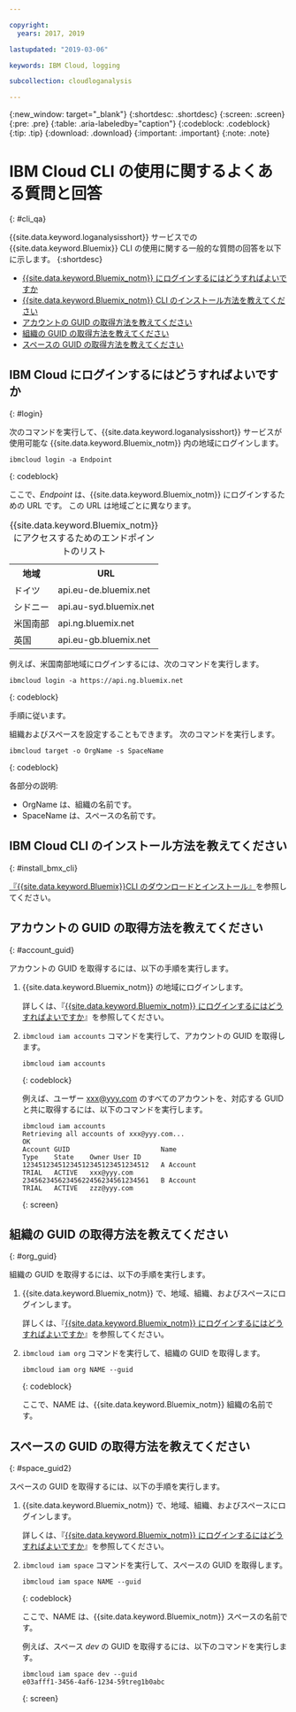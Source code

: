 ```yaml
---

copyright:
  years: 2017, 2019

lastupdated: "2019-03-06"

keywords: IBM Cloud, logging

subcollection: cloudloganalysis

---
```


{:new_window: target="_blank"}
{:shortdesc: .shortdesc}
{:screen: .screen}
{:pre: .pre}
{:table: .aria-labeledby="caption"}
{:codeblock: .codeblock}
{:tip: .tip}
{:download: .download}
{:important: .important}
{:note: .note}


# IBM Cloud CLI の使用に関するよくある質問と回答
{: #cli_qa}

{{site.data.keyword.loganalysisshort}} サービスでの {{site.data.keyword.Bluemix}} CLI の使用に関する一般的な質問の回答を以下に示します。 
{:shortdesc}

* [{{site.data.keyword.Bluemix_notm}} にログインするにはどうすればよいですか](/docs/services/CloudLogAnalysis/qa?topic=cloudloganalysis-cli_qa#login)
* [{{site.data.keyword.Bluemix_notm}} CLI のインストール方法を教えてください](/docs/services/CloudLogAnalysis/qa?topic=cloudloganalysis-cli_qa#install_bmx_cli)
* [アカウントの GUID の取得方法を教えてください](/docs/services/CloudLogAnalysis/qa?topic=cloudloganalysis-cli_qa#account_guid)
* [組織の GUID の取得方法を教えてください](/docs/services/CloudLogAnalysis/qa?topic=cloudloganalysis-cli_qa#org_guid)
* [スペースの GUID の取得方法を教えてください](/docs/services/CloudLogAnalysis/qa?topic=cloudloganalysis-cli_qa#space_guid)

## IBM Cloud にログインするにはどうすればよいですか
{: #login}

次のコマンドを実行して、{{site.data.keyword.loganalysisshort}} サービスが使用可能な {{site.data.keyword.Bluemix_notm}} 内の地域にログインします。

```
ibmcloud login -a Endpoint
```
{: codeblock}
	
ここで、*Endpoint* は、{{site.data.keyword.Bluemix_notm}} にログインするための URL です。 この URL は地域ごとに異なります。
	
<table>
    <caption>{{site.data.keyword.Bluemix_notm}} にアクセスするためのエンドポイントのリスト</caption>
	<tr>
	  <th>地域</th>
	  <th>URL</th>
	</tr>
	<tr>
	  <td>ドイツ</td>
	  <td>api.eu-de.bluemix.net</td>
	</tr>
	<tr>
	  <td>シドニー</td>
	  <td>api.au-syd.bluemix.net</td>
	</tr>
	<tr>
	  <td>米国南部</td>
	  <td>api.ng.bluemix.net</td>
	</tr>
	<tr>
	  <td>英国</td>
	  <td>api.eu-gb.bluemix.net</td>
	</tr>
</table>

例えば、米国南部地域にログインするには、次のコマンドを実行します。
	
```
ibmcloud login -a https://api.ng.bluemix.net
```
{: codeblock}

手順に従います。 

組織およびスペースを設定することもできます。 次のコマンドを実行します。

```
ibmcloud target -o OrgName -s SpaceName
```
{: codeblock}

各部分の説明:

* OrgName は、組織の名前です。
* SpaceName は、スペースの名前です。

	
	
## IBM Cloud CLI のインストール方法を教えてください
{: #install_bmx_cli}

[『{{site.data.keyword.Bluemix}}CLI のダウンロードとインストール』](/docs/cli?topic=cloud-cli-ibmcloud-cli#overview)を参照してください。



## アカウントの GUID の取得方法を教えてください
{: #account_guid}
	
アカウントの GUID を取得するには、以下の手順を実行します。
	
1. {{site.data.keyword.Bluemix_notm}} の地域にログインします。 

    詳しくは、『[{{site.data.keyword.Bluemix_notm}} にログインするにはどうすればよいですか](/docs/services/CloudLogAnalysis/qa?topic=cloudloganalysis-cli_qa#login)』を参照してください。
	
2. `ibmcloud iam accounts` コマンドを実行して、アカウントの GUID を取得します。

    ```
	ibmcloud iam accounts
	```
	{: codeblock} 
	
	例えば、ユーザー xxx@yyy.com のすべてのアカウントを、対応する GUID と共に取得するには、以下のコマンドを実行します。
	
	```
	ibmcloud iam accounts
	Retrieving all accounts of xxx@yyy.com...
    OK
    Account GUID                       Name                               Type    State    Owner User ID   
    12345123451234512345123451234512   A Account                          TRIAL   ACTIVE   xxx@yyy.com   
    23456234562345622456234561234561   B Account                          TRIAL   ACTIVE   zzz@yyy.com   
	```
	{: screen}

	
## 組織の GUID の取得方法を教えてください
{: #org_guid}

組織の GUID を取得するには、以下の手順を実行します。
	
1. {{site.data.keyword.Bluemix_notm}} で、地域、組織、およびスペースにログインします。 

    詳しくは、『[{{site.data.keyword.Bluemix_notm}} にログインするにはどうすればよいですか](/docs/services/CloudLogAnalysis/qa?topic=cloudloganalysis-cli_qa#login)』を参照してください。

2. `ibmcloud iam org` コマンドを実行して、組織の GUID を取得します。 

    ```
    ibmcloud iam org NAME --guid
    ```
    {: codeblock}
	
    ここで、NAME は、{{site.data.keyword.Bluemix_notm}} 組織の名前です。        
		
		
		
## スペースの GUID の取得方法を教えてください
{: #space_guid2}
	
スペースの GUID を取得するには、以下の手順を実行します。
	
1. {{site.data.keyword.Bluemix_notm}} で、地域、組織、およびスペースにログインします。 

    詳しくは、『[{{site.data.keyword.Bluemix_notm}} にログインするにはどうすればよいですか](/docs/services/CloudLogAnalysis/qa?topic=cloudloganalysis-cli_qa#login)』を参照してください。
	
2. `ibmcloud iam space` コマンドを実行して、スペースの GUID を取得します。 

    ```
    ibmcloud iam space NAME --guid
    ```
    {: codeblock}
	
    ここで、NAME は、{{site.data.keyword.Bluemix_notm}} スペースの名前です。 
	
    例えば、スペース *dev* の GUID を取得するには、以下のコマンドを実行します。
	
    ```
    ibmcloud iam space dev --guid
    e03afff1-3456-4af6-1234-59treg1b0abc
    ```
    {: screen}




		
		
